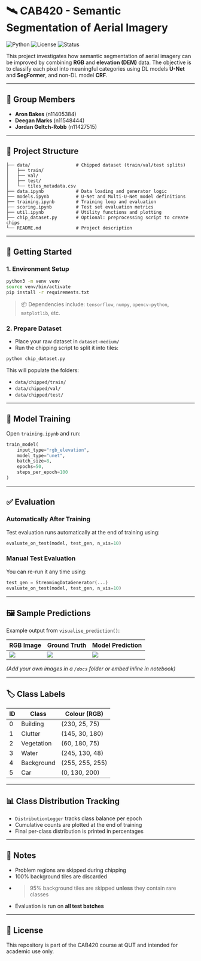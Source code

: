 # 🛰️ CAB420 - Semantic Segmentation of Aerial Imagery

![Python](https://img.shields.io/badge/Python-3.8%2B-blue?style=flat-square)
![License](https://img.shields.io/badge/License-Academic-lightgrey?style=flat-square)
![Status](https://img.shields.io/badge/Status-In%20Development-yellow?style=flat-square)

This project investigates how semantic segmentation of aerial imagery can be improved by combining **RGB** and **elevation (DEM)** data. The objective is to classify each pixel into meaningful categories using DL models **U-Net** and **SegFormer**, and non-DL model **CRF**.

---

## 👥 Group Members
- **Aron Bakes** (n11405384)
- **Deegan Marks** (n11548444)
- **Jordan Geltch-Robb** (n11427515)

---

## 📁 Project Structure

```
├── data/                 # Chipped dataset (train/val/test splits)
│   ├── train/
│   ├── val/
│   ├── test/
│   └── tiles_metadata.csv
├── data.ipynb            # Data loading and generator logic
├── models.ipynb          # U-Net and Multi-U-Net model definitions
├── training.ipynb        # Training loop and evaluation
├── scoring.ipynb         # Test set evaluation metrics
├── util.ipynb            # Utility functions and plotting
├── chip_dataset.py       # Optional: preprocessing script to create chips
└── README.md             # Project description
```

---

## 🚀 Getting Started

### 1. Environment Setup

```bash
python3 -m venv venv
source venv/bin/activate
pip install -r requirements.txt
```

> 📦 Dependencies include: `tensorflow`, `numpy`, `opencv-python`, `matplotlib`, etc.

### 2. Prepare Dataset

- Place your raw dataset in `dataset-medium/`
- Run the chipping script to split it into tiles:

```bash
python chip_dataset.py
```

This will populate the folders:
- `data/chipped/train/`
- `data/chipped/val/`
- `data/chipped/test/`

---

## 🧠 Model Training

Open `training.ipynb` and run:

```python
train_model(
    input_type="rgb_elevation",
    model_type="unet",
    batch_size=8,
    epochs=50,
    steps_per_epoch=100
)
```

---

## ✅ Evaluation

### Automatically After Training
Test evaluation runs automatically at the end of training using:

```python
evaluate_on_test(model, test_gen, n_vis=10)
```

### Manual Test Evaluation
You can re-run it any time using:

```python
test_gen = StreamingDataGenerator(...)
evaluate_on_test(model, test_gen, n_vis=10)
```

---

## 🖼️ Sample Predictions

Example output from `visualise_prediction()`:

| RGB Image | Ground Truth | Model Prediction |
|-----------|--------------|------------------|
| ![](docs/sample_rgb.png) | ![](docs/sample_true.png) | ![](docs/sample_pred.png) |

*(Add your own images in a `/docs` folder or embed inline in notebook)*

---

## 🏷️ Class Labels

| ID | Class        | Colour (RGB)     |
|----|--------------|------------------|
| 0  | Building     | (230, 25, 75)     |
| 1  | Clutter      | (145, 30, 180)    |
| 2  | Vegetation   | (60, 180, 75)     |
| 3  | Water        | (245, 130, 48)    |
| 4  | Background   | (255, 255, 255)   |
| 5  | Car          | (0, 130, 200)     |

---

## 📊 Class Distribution Tracking

- `DistributionLogger` tracks class balance per epoch
- Cumulative counts are plotted at the end of training
- Final per-class distribution is printed in percentages

---

## 📌 Notes

- Problem regions are skipped during chipping
- 100% background tiles are discarded
- >95% background tiles are skipped **unless** they contain rare classes
- Evaluation is run on **all test batches**

---

## 📄 License

This repository is part of the CAB420 course at QUT and intended for academic use only.
